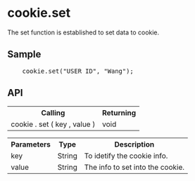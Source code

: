 <H1>cookie.set</H1>

The set function is established to set data to cookie.

<h2>Sample</h2>
<pre>
	cookie.set("USER_ID", "Wang");
</pre>

<h2>API</h2>

<table>
<tr><th>Calling</th><th>Returning</th></tr>
<tr><td>cookie . set ( key , value )</td><td>void</td></tr>
</table>


<table>
<tr><th>Parameters</th><th>Type</th><th>Description</th></tr>
<tr><td>key</td><td>String</td><td>To idetify the cookie info.</td></tr>
<tr><td>value</td><td>String</td><td>The info to set into the cookie.</td></tr>
</table>

